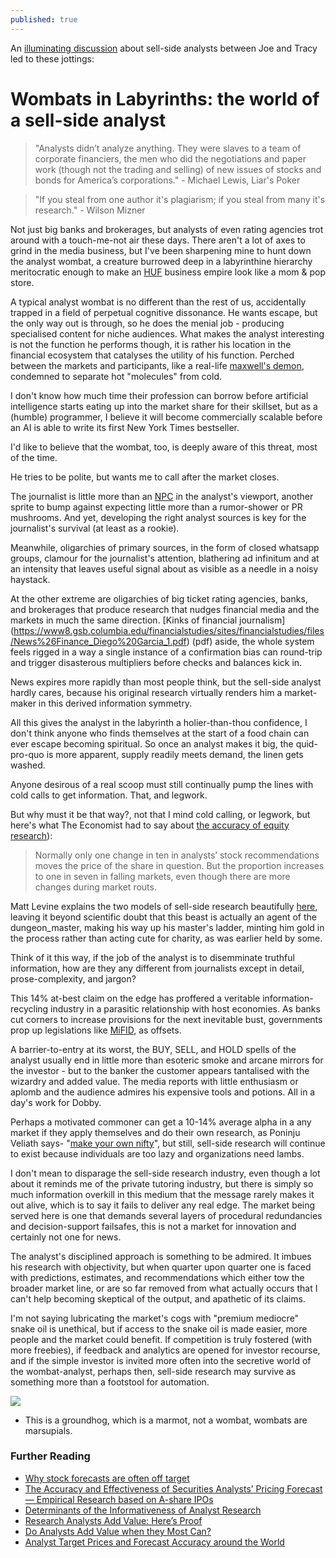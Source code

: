 ```yaml
---
published: true
---
```

An [illuminating discussion](https://www.bloomberg.com/news/audio/2017-09-29/what-a-sell-side-analyst-does-and-how-the-job-has-changed) about sell-side analysts between Joe and Tracy led to these jottings:

# Wombats in Labyrinths: the world of a sell-side analyst

>"Analysts didn’t analyze anything. They were slaves to a team of corporate financiers, the men who did the negotiations and paper work (though not the trading and selling) of new issues of stocks and bonds for America’s corporations." - Michael Lewis, Liar's Poker

> "If you steal from one author it's plagiarism; if you steal from many it's research." 
	- Wilson Mizner 

Not just big banks and brokerages, but analysts of even rating agencies trot around with a touch-me-not air these days. There aren't a lot of axes to grind in the media business, but I've been sharpening mine to hunt down the analyst wombat, a creature burrowed deep in a labyrinthine hierarchy meritocratic enough to make an [HUF](https://en.wikipedia.org/wiki/Hindu_joint_family#Hindu_Undivided_Family) business empire look like a mom & pop store.

A typical analyst wombat is no different than the rest of us, accidentally trapped in a field of perpetual cognitive dissonance. He wants escape, but the only way out is through, so he does the menial job - producing specialised content for niche audiences. What makes the analyst interesting is not the function he performs though, it is rather his location in the financial ecosystem that catalyses the utility of his function. Perched between the markets and participants, like a real-life [maxwell's demon](https://en.wikipedia.org/wiki/Maxwell%27s_demon), condemned to separate hot "molecules" from cold.

I don't know how much time their profession can borrow before artificial intelligence starts eating up into the market share for their skillset, but as a (humble) programmer, I believe it will become commercially scalable before an AI is able to write its first New York Times bestseller. 

I'd like to believe that the wombat, too, is deeply aware of this threat, most of the time.

He tries to be polite, but wants me to call after the market closes.

The journalist is little more than an [NPC](https://en.wikipedia.org/wiki/Non-player_character) in the analyst's viewport, another sprite to bump against expecting little more than a rumor-shower or PR mushrooms. And yet, developing the right analyst sources is key for the journalist's survival (at least as a rookie).

Meanwhile, oligarchies of primary sources, in the form of closed whatsapp groups, clamour for the journalist's attention, blathering ad infinitum and at an intensity that leaves useful signal about as visible as a needle in a noisy haystack.

At the other extreme are oligarchies of big ticket rating agencies, banks, and brokerages that produce research that  nudges financial media and the markets in much the same direction. [Kinks of financial journalism] (https://www8.gsb.columbia.edu/financialstudies/sites/financialstudies/files/News%26Finance_Diego%20Garcia_1.pdf) (pdf) aside, the whole system feels rigged in a way a single instance of a confirmation bias can round-trip and trigger disasterous multipliers before checks and balances kick in.

News expires more rapidly than most people think, but the sell-side analyst hardly cares, because his original research virtually renders him a market-maker in this derived information symmetry. 

All this gives the analyst in the labyrinth a holier-than-thou confidence, I don't think anyone who finds themselves at the start of a food chain can ever escape becoming spiritual. So once an analyst makes it big, the quid-pro-quo is more apparent, supply readily meets demand, the linen gets washed.

Anyone desirous of a real scoop must still continually pump the lines with cold calls to get information. That, and legwork.

But why must it be that way?, not that I mind cold calling, or legwork, but here's what The Economist had to say about [the accuracy of equity research](https://www.economist.com/news/finance-and-economics/21594358-bear-market-or-bull-analysts-give-bad-advice-consistently-wrong)):

> Normally only one change in ten in analysts’ stock recommendations moves the price of the share in question. But the proportion increases to one in seven in falling markets, even though there are more changes during market routs.

Matt Levine explains the two models of sell-side research beautifully [here](https://www.bloomberg.com/view/articles/2017-01-20/wall-street-analysts-give-investors-what-they-want), leaving it beyond scientific doubt that this beast is actually an agent of the dungeon_master, making his way up his master's ladder, minting him gold in the process rather than acting cute for charity, as was earlier held by some.

Think of it this way, if the job of the analyst is to disemminate truthful information, how are they any different from journalists except in detail, prose-complexity, and jargon? 

This 14% at-best claim on the edge has proffered a veritable information-recycling industry in a parasitic relationship with host economies. As banks cut corners to increase provisions for the next inevitable bust, governments prop up legislations like [MiFID](https://en.wikipedia.org/wiki/Markets_in_Financial_Instruments_Directive_2004), as offsets.

A barrier-to-entry at its worst, the BUY, SELL, and HOLD spells of the analyst usually end in little more than esoteric smoke and arcane mirrors for the investor - but to the banker the customer appears tantalised with the wizardry and added value. The media reports with little enthusiasm or aplomb and the audience admires his expensive tools and potions. All in a day's work for Dobby.

Perhaps a motivated commoner can get a 10-14% average alpha in a any market if they apply themselves and do their own research, as Poninju Veliath says- "[make your own nifty](http://www.thehindubusinessline.com/markets/forget-the-nifty-make-your-own-index-says-porinju-veliyath/article7896736.ece)", but still, sell-side research will continue to exist because individuals are too lazy and organizations need lambs.

I don't mean to disparage the sell-side research industry, even though a lot about it reminds me of the private tutoring industry, but there is simply so much information overkill in this medium that the message rarely makes it out alive, which is to say it fails to deliver any real edge. The market being served here is one that demands several layers of procedural redundancies and decision-support failsafes, this is not a market for innovation and certainly not one for news.  

The analyst's disciplined approach is something to be admired. It imbues his research with objectivity, but when quarter upon quarter one is faced with predictions, estimates, and recommendations which either tow the broader market line, or are so far removed from what actually occurs that I can't help becoming skeptical of the output, and apathetic of its claims. 

I'm not saying lubricating the market's cogs with "premium mediocre" snake oil is unethical, but if access to the snake oil is made easier, more people and the market could benefit. If competition is truly fostered (with more freebies), if feedback and analytics are opened for investor recourse, and if the simple investor is invited more often into the secretive world of the wombat-analyst, perhaps then, sell-side research may survive as something more than a footstool for automation. 

![](http://assets.nydailynews.com/polopoly_fs/1.154356.1314005363!/img/httpImage/image.jpg_gen/derivatives/landscape_1200/alg-bloomberg-groundhog-jpg.jpg)
* This is a groundhog, which is a marmot, not a wombat, wombats are marsupials.


### Further Reading
- [Why stock forecasts are often off target](http://time.com/money/3894938/why-stock-forecasts-are-often-off-target/)
- [The Accuracy and Effectiveness of Securities Analysts’ Pricing Forecast— Empirical Research based on A-share IPOs](http://www.sciencedirect.com/science/article/pii/S1877050914004827)
- [Determinants of the Informativeness of Analyst Research](https://papers.ssrn.com/sol3/papers.cfm?abstract_id=304483)
- [Research Analysts Add Value: Here’s Proof](https://blogs.cfainstitute.org/investor/2017/01/11/research-analysts-add-value-heres-proof/)
- [Do Analysts Add Value when they Most Can?](http://www.hbs.edu/faculty/Publication%20Files/10-102.pdf)
- [Analyst Target Prices and Forecast Accuracy around the World](https://www.google.co.in/url?sa=t&rct=j&q=&esrc=s&source=web&cd=1&cad=rja&uact=8&ved=0ahUKEwiknvSQw9bWAhXLtY8KHQ3LDj4QFggnMAA&url=http%3A%2F%2Fwww.rotman.utoronto.ca%2FFacultyAndResearch%2FAcademicAreas%2FAccounting%2F-%2Fmedia%2FFiles%2FPrograms-and-Areas%2FAccounting%2FAcademicPapers%2FHTan.pdf&usg=AOvVaw3z8wQTcevd1PlILSqZfbQS) 